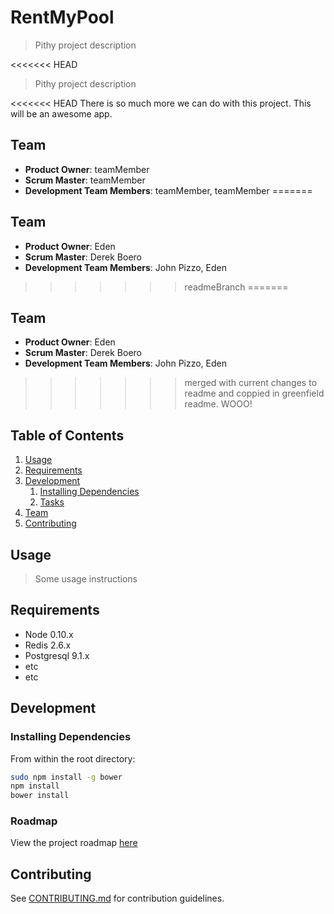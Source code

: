 # RentMyPool
> Pithy project description

<<<<<<< HEAD
> Pithy project description

<<<<<<< HEAD
There is so much more we can do with this project.
This will be an awesome app.

## Team

  - __Product Owner__: teamMember
  - __Scrum Master__: teamMember
  - __Development Team Members__: teamMember, teamMember
=======
## Team


  - __Product Owner__: Eden
  - __Scrum Master__: Derek Boero
  - __Development Team Members__: 
    John Pizzo,
    Eden 
>>>>>>> readmeBranch
=======
## Team

  - __Product Owner__: Eden
  - __Scrum Master__: Derek Boero
  - __Development Team Members__: 
    John Pizzo,
    Eden 
>>>>>>> merged with current changes to readme and coppied in greenfield readme. WOOO!

## Table of Contents

1. [Usage](#Usage)
1. [Requirements](#requirements)
1. [Development](#development)
    1. [Installing Dependencies](#installing-dependencies)
    1. [Tasks](#tasks)
1. [Team](#team)
1. [Contributing](#contributing)

## Usage

> Some usage instructions

## Requirements

- Node 0.10.x
- Redis 2.6.x
- Postgresql 9.1.x
- etc
- etc

## Development

### Installing Dependencies

From within the root directory:

```sh
sudo npm install -g bower
npm install
bower install
```

### Roadmap

View the project roadmap [here](LINK_TO_PROJECT_ISSUES)


## Contributing

See [CONTRIBUTING.md](CONTRIBUTING.md) for contribution guidelines.
